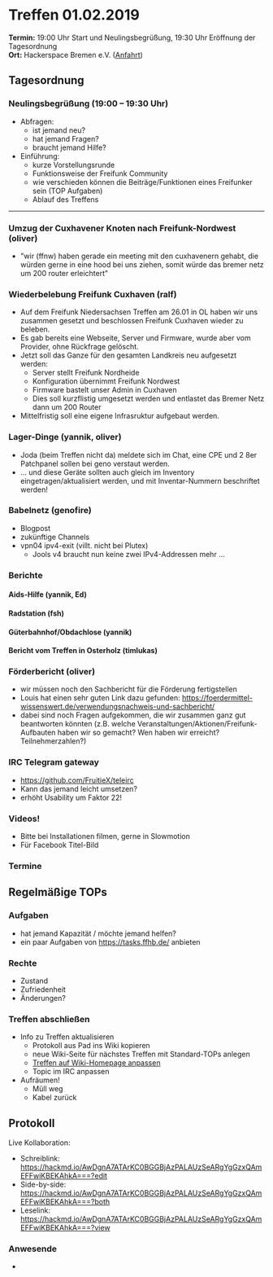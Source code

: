 # Treffen 01.02.2019

**Termin:** 19:00 Uhr Start und Neulingsbegrüßung, 19:30 Uhr Eröffnung der Tagesordnung  
**Ort:** Hackerspace Bremen e.V. ([Anfahrt](https://www.hackerspace-bremen.de/anfahrt/))

## Tagesordnung
### Neulingsbegrüßung (19:00 – 19:30 Uhr)
- Abfragen:
    - ist jemand neu?
    - hat jemand Fragen?
    - braucht jemand Hilfe?
- Einführung:
    - kurze Vorstellungsrunde
    - Funktionsweise der Freifunk Community
    - wie verschieden können die Beiträge/Funktionen eines Freifunker sein (TOP Aufgaben)
    - Ablauf des Treffens


---

### Umzug der Cuxhavener Knoten nach Freifunk-Nordwest (oliver)
* "wir (ffnw) haben gerade ein meeting mit den cuxhavenern gehabt, die würden gerne in eine hood bei uns ziehen, somit würde das bremer netz um 200 router erleichtert"

### Wiederbelebung Freifunk Cuxhaven (ralf)
* Auf dem Freifunk Niedersachsen Treffen am 26.01 in OL haben wir uns zusammen gesetzt und beschlossen Freifunk Cuxhaven wieder zu beleben.
* Es gab bereits eine Webseite, Server und Firmware, wurde aber vom Provider, ohne Rückfrage gelöscht.
* Jetzt soll das Ganze für den gesamten Landkreis neu aufgesetzt werden:
    - Server stellt Freifunk Nordheide
    - Konfiguration übernimmt Freifunk Nordwest
    - Firmware bastelt unser Admin in Cuxhaven
    - Dies soll kurzflistig umgesetzt werden und entlastet das Bremer Netz dann um 200 Router
* Mittelfristig soll eine eigene Infrasruktur aufgebaut werden.

### Lager-Dinge (yannik, oliver)
* Joda (beim Treffen nicht da) meldete sich im Chat, eine CPE und 2 8er Patchpanel sollen bei geno verstaut werden.
* ... und diese Geräte sollten auch gleich im Inventory eingetragen/aktualisiert werden, und mit Inventar-Nummern beschriftet werden!

### Babelnetz (genofire)
* Blogpost
* zukünftige Channels
* vpn04 ipv4-exit (villt. nicht bei Plutex)
  * Jools v4 braucht nun keine zwei IPv4-Addressen mehr ...

### Berichte
#### Aids-Hilfe (yannik, Ed)
#### Radstation (fsh)
#### Güterbahnhof/Obdachlose (yannik)
#### Bericht vom Treffen in Osterholz (timlukas)
### Förderbericht (oliver)
- wir müssen noch den Sachbericht für die Förderung fertigstellen
- Louis hat einen sehr guten Link dazu gefunden: https://foerdermittel-wissenswert.de/verwendungsnachweis-und-sachbericht/
- dabei sind noch Fragen aufgekommen, die wir zusammen ganz gut beantworten könnten (z.B. welche Veranstaltungen/Aktionen/Freifunk-Aufbauten haben wir so gemacht? Wen haben wir erreicht? Teilnehmerzahlen?)

### IRC Telegram gateway
- https://github.com/FruitieX/teleirc
- Kann das jemand leicht umsetzen?
- erhöht Usability um Faktor 22!

### Videos!
- Bitte bei Installationen filmen, gerne in Slowmotion
- Für Facebook Titel-Bild

### Termine

## Regelmäßige TOPs

### Aufgaben
- hat jemand Kapazität / möchte jemand helfen?
- ein paar Aufgaben von https://tasks.ffhb.de/ anbieten

### Rechte
- Zustand
- Zufriedenheit
- Änderungen?

### Treffen abschließen
- Info zu Treffen aktualisieren
  - Protokoll aus Pad ins Wiki kopieren
  - neue Wiki-Seite für nächstes Treffen mit Standard-TOPs anlegen
  - [Treffen auf Wiki-Homepage anpassen](https://wiki.bremen.freifunk.net/Home)
  - Topic im IRC anpassen
- Aufräumen!
  - Müll weg
  - Kabel zurück


## Protokoll
Live Kollaboration:

* Schreiblink: https://hackmd.io/AwDgnA7ATArKC0BGGBjAzPALAUzSeARgYgGzxQAmEFFwiKBEKAhkA===?edit
* Side-by-side: https://hackmd.io/AwDgnA7ATArKC0BGGBjAzPALAUzSeARgYgGzxQAmEFFwiKBEKAhkA===?both
* Leselink: https://hackmd.io/AwDgnA7ATArKC0BGGBjAzPALAUzSeARgYgGzxQAmEFFwiKBEKAhkA===?view

### Anwesende
* 